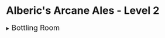 # Alberic's Arcane Ales -  Level 2

<details>
<summary><span style="font-size:20px;">Bottling Room</span></summary>

Upon descending the staircase from Alberic's study, the party enters the Bottling Room. This room is where the magical brews of Alberic's Arcane Ales are prepared for distribution, featuring medieval technology enhanced with magic.

![Bottling Room](./images/level_2/bottling_room.png)

## Inhabitants of the Bottling Room

<details>
<summary>Bottle Golems</summary>

Small constructs made from leftover bottles and brewery waste, animated by the residual magic of the room.

- **AC:** 13
- **HP:** 10 (2d6+3)
- **Speed:** 30 ft.
- **Attacks:** Projectile (Bottle Throw) +3 to hit, range 20/60 ft., one target. **Hit:** 4 (1d4+2) piercing damage.
- **Special Abilities:** Shatter on Impact - Upon hitting a target or missing with a throw, the Bottle Golem shatters, potentially causing 1 (1d2) piercing damage to nearby creatures.

![Bottle Golems](./images/level_2/bottling_golem.png)

</details>

<details>
<summary>Ale Elementals</summary>

Sentient beings formed from spilled magical brews, with bodies made entirely of sloshing ale.

- **AC:** 8
- **HP:** 18 (4d8)
- **Speed:** 20 ft., swim 30 ft.
- **Attacks:** `Ale Soak` +3 to hit, reach 5 ft., one target. **Hit:** 5 (1d6+2) bludgeoning damage, and the target is soaked in ale, causing disadvantage on its next attack roll due to slippery hands.
`Bottle throw`: +3 to hit, 1d4 +3 damage
- **Special Abilities:** Summon Barrel - Can enter and animate a barrel of ale, turning a barrel into a barrel brawler.

![Ale Elementals](./images/level_2/ale_elemental.png)

</details>


</details>